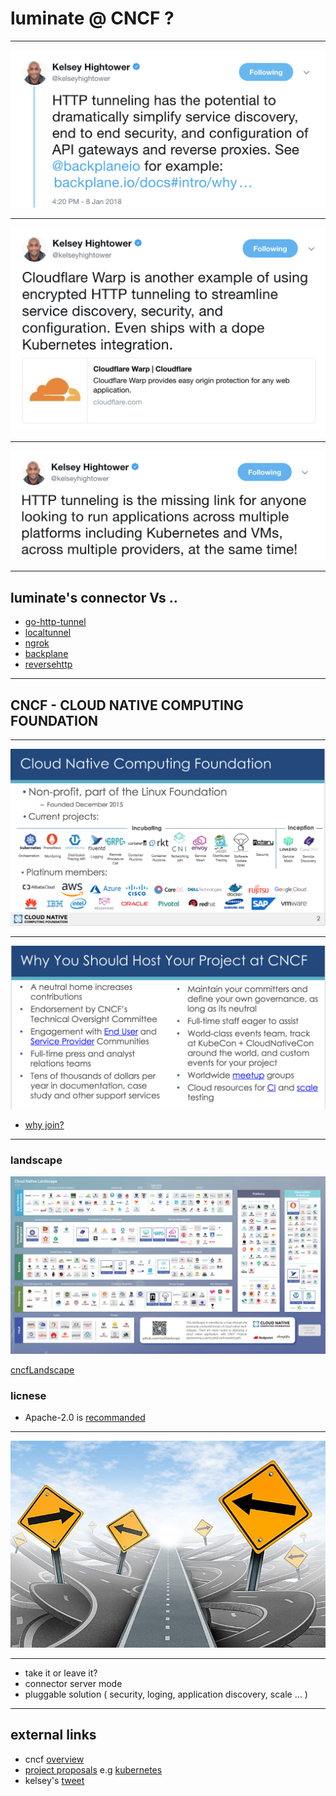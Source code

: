 # luminate @ CNCF ?

---

![backplane](backplane.png)

---

![cf-wrap](cf-wrap.png)

---

![http-tunnnel](http-tunnnel.png)

---

## luminate's connector Vs ..

- [go-http-tunnel](https://github.com/mmatczuk/go-http-tunnel)
- [localtunnel](https://localtunnel.github.io/www/)
- [ngrok](https://ngrok.com/2)
- [backplane](https://www.backplane.io/)
- [reversehttp](http://reversehttp.net/)

---

## CNCF - CLOUD NATIVE COMPUTING FOUNDATION

---

![projects](projects.png)

---

![why](why.png)

- [why join?](https://www.cncf.io/projects/)

---

### landscape

![cncfLandscape](cncfLandscape.png)

[cncfLandscape](https://github.com/cncf/landscape)

### licnese

- Apache-2.0 is [recommanded](https://www.cncf.io/blog/2017/02/01/cncf-recommends-aslv2/)


---

![directions](directions.jpg)

---

- take it or leave it?
- connector server mode
- pluggable solution ( security, loging, application discovery, scale ... )

---

## external links

* cncf [overview](https://docs.google.com/presentation/d/1BoxFeENJcINgHbKfygXpXROchiRO2LBT-pzdaOFr4Zg/edit#slide=id.g2c13d20ecb_1_0)
* [project proposals](https://github.com/cncf/toc/blob/master/process/project_proposals.adoc) e.g [kubernetes](https://github.com/cncf/toc/blob/master/proposals/kubernetes.adoc)
* kelsey's [tweet](https://twitter.com/kelseyhightower/status/950371704504598529) 
